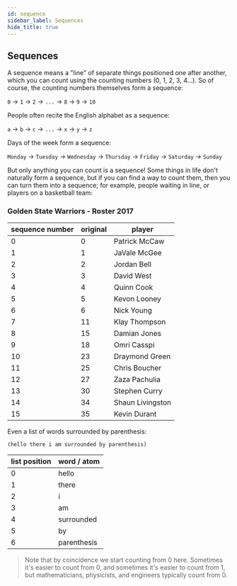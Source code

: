 ```yaml
---
id: sequence
sidebar_label: Sequences
hide_title: true
---
```


##   Sequences

A sequence means a "line" of separate things positioned one after another, which 
you can count using the counting numbers (0, 1, 2, 3, 4...). So of course, the 
counting numbers themselves form a sequence:

`0` → `1` → `2` → `...` → `8` → `9` → `10`

People often recite the English alphabet as a sequence:

`a` → `b` → `c` → `...` → `x` → `y` → `z`

Days of the week form a sequence:

`Monday` → `Tuesday` → `Wednesday` → `Thursday` → `Friday` → `Saturday` → `Sunday`

But only anything you can count is a sequence! Some things in life don't 
naturally form a sequence, but if you can find a way to count them, then you can 
turn them into a sequence; for example, people waiting in line, or players on a 
basketball team:

### Golden State Warriors - Roster 2017

 | sequence number | original | player
 | --------------- | -------- | ------
 |  0              |  0       | Patrick McCaw
 |  1              |  1       | JaVale McGee
 |  2              |  2       | Jordan Bell
 |  3              |  3       | David West
 |  4              |  4       | Quinn Cook
 |  5              |  5       | Kevon Looney
 |  6              |  6       | Nick Young
 |  7              | 11       | Klay Thompson
 |  8              | 15       | Damian Jones
 |  9              | 18       | Omri Casspi
 | 10              | 23       | Draymond Green
 | 11              | 25       | Chris Boucher
 | 12              | 27       | Zaza Pachulia
 | 13              | 30       | Stephen Curry
 | 14              | 34       | Shaun Livingston
 | 15              | 35       | Kevin Durant

Even a list of words surrounded by parenthesis:

`(hello there i am surrounded by parenthesis)`

| list position | word / atom
| ------------- | ----
| 0             | hello
| 1             | there
| 2             | i
| 3             | am
| 4             | surrounded  
| 5             | by
| 6             | parenthesis

> Note that by coincidence we start counting from 0 here. Sometimes it's easier 
> to count from 0, and sometimes it's easier to count from 1, but 
> mathematicians, physicists, and engineers typically count from 0.
